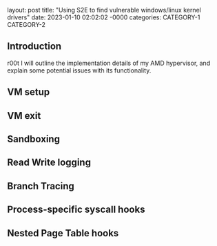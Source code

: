 layout: post
title: "Using S2E to find vulnerable windows/linux kernel drivers"
date: 2023-01-10 02:02:02 -0000
categories: CATEGORY-1 CATEGORY-2

## Introduction

r00t
I will outline the implementation details of my AMD hypervisor, and explain some potential issues with its functionality. 

## VM setup 

## VM exit

## Sandboxing 

## Read Write logging

## Branch Tracing

## Process-specific syscall hooks

## Nested Page Table hooks
